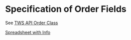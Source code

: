 # Specification of Order Fields

See [TWS API Order Class](https://interactivebrokers.github.io/tws-api/classIBApi_1_1Order.html)

[Spreadsheet with Info](https://docs.google.com/spreadsheets/d/1pmFZ79c6chsPgXl_YJel3_k_0iu04KiPCioYGRCZFyo/edit#gid=0)
